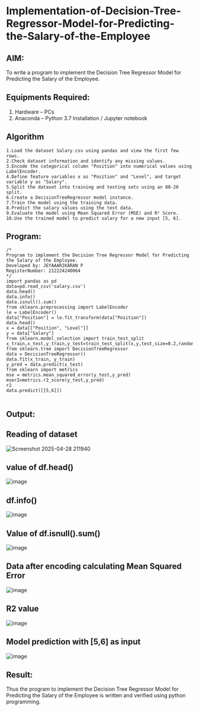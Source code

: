 # Implementation-of-Decision-Tree-Regressor-Model-for-Predicting-the-Salary-of-the-Employee

## AIM:
To write a program to implement the Decision Tree Regressor Model for Predicting the Salary of the Employee.

## Equipments Required:
1. Hardware – PCs
2. Anaconda – Python 3.7 Installation / Jupyter notebook

## Algorithm
```
1.Load the dataset Salary.csv using pandas and view the first few rows.
2.Check dataset information and identify any missing values.
3.Encode the categorical column "Position" into numerical values using LabelEncoder.
4.Define feature variables x as "Position" and "Level", and target variable y as "Salary".
5.Split the dataset into training and testing sets using an 80-20 split.
6.Create a DecisionTreeRegressor model instance.
7.Train the model using the training data.
8.Predict the salary values using the test data.
9.Evaluate the model using Mean Squared Error (MSE) and R² Score.
10.Use the trained model to predict salary for a new input [5, 6].
```
## Program:
```
/*
Program to implement the Decision Tree Regressor Model for Predicting the Salary of the Employee.
Developed by: JEYAAARIKARAN P
RegisterNumber: 212224240064
*/
import pandas as pd
data=pd.read_csv('salary.csv')
data.head()
data.info()
data.isnull().sum()
from sklearn.preprocessing import LabelEncoder
le = LabelEncoder()
data["Position"] = le.fit_transform(data["Position"])
data.head()
x = data[["Position", "Level"]]
y = data["Salary"]
from sklearn.model_selection import train_test_split
x_train,x_test,y_train,y_test=train_test_split(x,y,test_size=0.2,random_state=0)
from sklearn.tree import DecisionTreeRegressor
data = DecisionTreeRegressor()
data.fit(x_train, y_train)
y_pred = data.predict(x_test)
from sklearn import metrics 
mse = metrics.mean_squared_error(y_test,y_pred)
mser2=metrics.r2_score(y_test,y_pred)
r2
data.predict([[5,6]])


```

## Output:
## Reading of dataset

![Screenshot 2025-04-28 211940](https://github.com/user-attachments/assets/573b23b1-f258-4cfe-965b-b3b914396a02)

## value of df.head()
![image](https://github.com/user-attachments/assets/81826ef2-6a73-4044-9430-c7577df1ee60)

## df.info()

![image](https://github.com/user-attachments/assets/b4181269-757e-4566-b6ab-220084330a5b)
## Value of df.isnull().sum()

![image](https://github.com/user-attachments/assets/c7588641-add2-4161-8f65-44896507c5f1)
## Data after encoding calculating Mean Squared Error

![image](https://github.com/user-attachments/assets/beb2688f-ea79-4955-97bf-914426e51b18)

## R2 value

![image](https://github.com/user-attachments/assets/1ac19062-158c-4bbe-8ad1-1369f692d6d5)
## Model prediction with [5,6] as input

![image](https://github.com/user-attachments/assets/7c9d6a84-c29a-4221-a941-03ed0f370472)

## Result:
Thus the program to implement the Decision Tree Regressor Model for Predicting the Salary of the Employee is written and verified using python programming.
